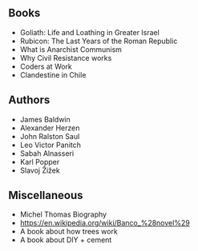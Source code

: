 ## Books
- Goliath: Life and Loathing in Greater Israel
- Rubicon: The Last Years of the Roman Republic
- What is Anarchist Communism
- Why Civil Resistance works
- Coders at Work
- Clandestine in Chile

## Authors
- James Baldwin
- Alexander Herzen
- John Ralston Saul
- Leo Victor Panitch
- Sabah Alnasseri
- Karl Popper
- Slavoj Žižek

## Miscellaneous
- Michel Thomas Biography
- https://en.wikipedia.org/wiki/Banco_%28novel%29
- A book about how trees work
- A book about DIY + cement
